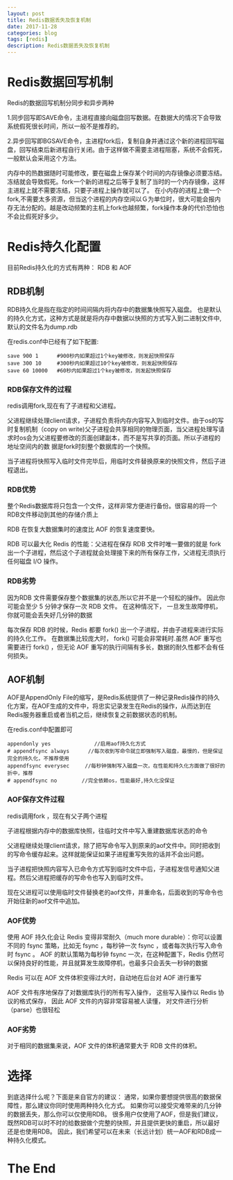 ```yaml
---
layout: post
title: Redis数据丢失及恢复机制
date: 2017-11-28
categories: blog
tags: [redis]
description: Redis数据丢失及恢复机制
---
```

# Redis数据回写机制

Redis的数据回写机制分同步和异步两种

1.同步回写即SAVE命令，主进程直接向磁盘回写数据。在数据大的情况下会导致系统假死很长时间，所以一般不是推荐的。

2.异步回写即BGSAVE命令，主进程fork后，复制自身并通过这个新的进程回写磁盘，回写结束后新进程自行关闭。由于这样做不需要主进程阻塞，系统不会假死，一般默认会采用这个方法。

内存中的热数据随时可能修改，要在磁盘上保存某个时间的内存镜像必须要冻结。冻结就会导致假死。fork一个新的进程之后等于复制了当时的一个内存镜像，这样主进程上就不需要冻结，只要子进程上操作就可以了。
在小内存的进程上做一个fork,不需要太多资源，但当这个进程的内存空间以Ｇ为单位时，很大可能会报内存无法分配的。越是改动频繁的主机上fork也越频繁，fork操作本身的代价恐怕也不会比假死好多少。

# Redis持久化配置

目前Redis持久化的方式有两种： RDB 和 AOF

## RDB机制

RDB持久化是指在指定的时间间隔内将内存中的数据集快照写入磁盘。 也是默认的持久化方式，这种方式是就是将内存中数据以快照的方式写入到二进制文件中,默认的文件名为dump.rdb

在redis.conf中已经有了如下配置:

	save 900 1		#900秒内如果超过1个key被修改，则发起快照保存
	save 300 10		#300秒内如果超过10个key被修改，则发起快照保存
	save 60 10000	#60秒内如果超过1个key被修改，则发起快照保存

### RDB保存文件的过程

redis调用fork,现在有了子进程和父进程。

父进程继续处理client请求，子进程负责将内存内容写入到临时文件。由于os的写时复制机制（copy on write)父子进程会共享相同的物理页面，当父进程处理写请求时os会为父进程要修改的页面创建副本，而不是写共享的页面。所以子进程的地址空间内的数 据是fork时刻整个数据库的一个快照。

当子进程将快照写入临时文件完毕后，用临时文件替换原来的快照文件，然后子进程退出。

### RDB优势

整个Redis数据库将只包含一个文件，这样非常方便进行备份。很容易的将一个RDB文件移动到其他的存储介质上

RDB 在恢复大数据集时的速度比 AOF 的恢复速度要快。

RDB 可以最大化 Redis 的性能：父进程在保存 RDB 文件时唯一要做的就是 fork 出一个子进程，然后这个子进程就会处理接下来的所有保存工作，父进程无须执行任何磁盘 I/O 操作。

### RDB劣势

因为RDB 文件需要保存整个数据集的状态,所以它并不是一个轻松的操作。 因此你可能会至少 5 分钟才保存一次 RDB 文件。 在这种情况下， 一旦发生故障停机， 你就可能会丢失好几分钟的数据

每次保存 RDB 的时候，Redis 都要 fork() 出一个子进程，并由子进程来进行实际的持久化工作。 在数据集比较庞大时， fork() 可能会非常耗时.虽然 AOF 重写也需要进行 fork() ，但无论 AOF 重写的执行间隔有多长，数据的耐久性都不会有任何损失。

## AOF机制

AOF是AppendOnly File的缩写，是Redis系统提供了一种记录Redis操作的持久化方案，在AOF生成的文件中，将忠实记录发生在Redis的操作，从而达到在Redis服务器重启或者当机之后，继续恢复之前数据状态的机制。

在redis.conf中配置即可

	appendonly yes              //启用aof持久化方式
	# appendfsync always      //每次收到写命令就立即强制写入磁盘，最慢的，但是保证完全的持久化，不推荐使用
	appendfsync everysec     //每秒钟强制写入磁盘一次，在性能和持久化方面做了很好的折中，推荐
	# appendfsync no    	//完全依赖os，性能最好,持久化没保证

		
### AOF保存文件过程
		
redis调用fork ，现在有父子两个进程

子进程根据内存中的数据库快照，往临时文件中写入重建数据库状态的命令

父进程继续处理client请求，除了把写命令写入到原来的aof文件中。同时把收到的写命令缓存起来。这样就能保证如果子进程重写失败的话并不会出问题。

当子进程把快照内容写入已命令方式写到临时文件中后，子进程发信号通知父进程。然后父进程把缓存的写命令也写入到临时文件。

现在父进程可以使用临时文件替换老的aof文件，并重命名，后面收到的写命令也开始往新的aof文件中追加。
	
### AOF优势

使用 AOF 持久化会让 Redis 变得非常耐久（much more durable）：你可以设置不同的 fsync 策略，比如无 fsync ，每秒钟一次 fsync ，或者每次执行写入命令时 fsync 。 AOF 的默认策略为每秒钟 fsync 一次，在这种配置下，Redis 仍然可以保持良好的性能，并且就算发生故障停机，也最多只会丢失一秒钟的数据

Redis 可以在 AOF 文件体积变得过大时，自动地在后台对 AOF 进行重写

AOF 文件有序地保存了对数据库执行的所有写入操作， 这些写入操作以 Redis 协议的格式保存， 因此 AOF 文件的内容非常容易被人读懂， 对文件进行分析（parse）也很轻松

### AOF劣势

对于相同的数据集来说，AOF 文件的体积通常要大于 RDB 文件的体积。

# 选择
到底选择什么呢？下面是来自官方的建议：
通常，如果你要想提供很高的数据保障性，那么建议你同时使用两种持久化方式。
如果你可以接受灾难带来的几分钟的数据丢失，那么你可以仅使用RDB。
很多用户仅使用了AOF，但是我们建议，既然RDB可以时不时的给数据做个完整的快照，并且提供更快的重启，所以最好还是也使用RDB。
因此，我们希望可以在未来（长远计划）统一AOF和RDB成一种持久化模式。

# The End